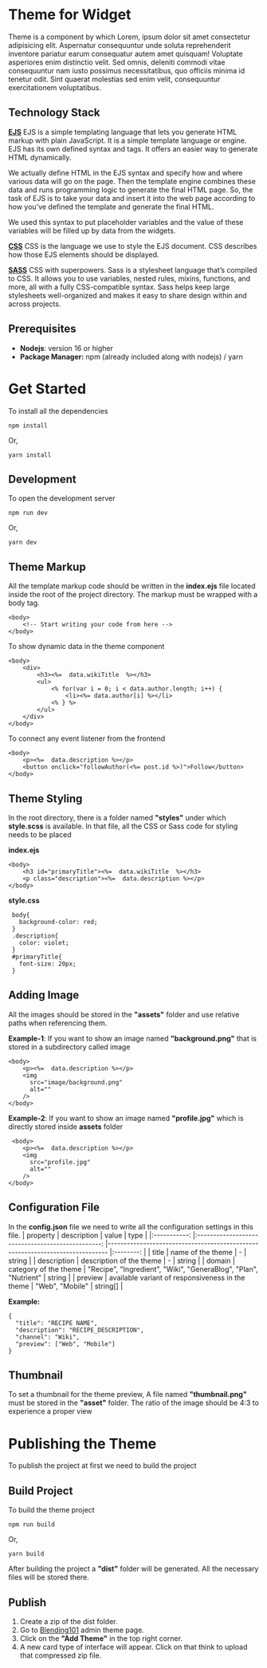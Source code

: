 

# Theme for Widget

Theme is a component by which Lorem, ipsum dolor sit amet consectetur adipisicing elit. Aspernatur consequuntur unde soluta reprehenderit inventore pariatur earum consequatur autem amet quisquam! Voluptate asperiores enim distinctio velit. Sed omnis, deleniti commodi vitae consequuntur nam iusto possimus necessitatibus, quo officiis minima id tenetur odit. Sint quaerat molestias sed enim velit, consequuntur exercitationem voluptatibus.

## Technology Stack

[**EJS**](https://ejs.co/#docs)
EJS is a simple templating language that lets you generate HTML markup with plain JavaScript. It is a simple template language or engine. EJS has its own defined syntax and tags. It offers an easier way to generate HTML dynamically.

We actually define HTML in the EJS syntax and specify how and where various data will go on the page. Then the template engine combines these data and runs programming logic to generate the final HTML page. So, the task of EJS is to take your data and insert it into the web page according to how you’ve defined the template and generate the final HTML.

We used this syntax to put placeholder variables and the value of these variables will be filled up by data from the widgets.

**[CSS](https://www.w3schools.com/css/)** 
CSS is the language we use to style the EJS document. CSS describes how those EJS elements should be displayed.

**[SASS](https://sass-lang.com/documentation/)**
CSS with superpowers. Sass is a stylesheet language that’s compiled to CSS. It allows you to use variables, nested rules, mixins, functions, and more, all with a fully CSS-compatible syntax. Sass helps keep large stylesheets well-organized and makes it easy to share design within and across projects.

## Prerequisites
- **Nodejs**: version 16 or higher
- **Package Manager:** npm (already included along with nodejs) / yarn


# Get Started
To install all the dependencies

    npm install
Or,

    yarn install

## Development

To open the development server

    npm run dev
    
Or, 

    yarn dev

## Theme Markup

All the template markup code should be written in the **index.ejs** file located inside the root of the project directory. The markup must be wrapped with a body tag.

    <body>
	    <!-- Start writing your code from here -->
    </body>

To show dynamic data in the theme component

    <body>
	    <div>
		    <h3><%=  data.wikiTitle  %></h3>
		    <ul>
			    <% for(var i = 0; i < data.author.length; i++) {
			        <li><%= data.author[i] %></li>
			    <% } %>
			</ul>
		</div>
    </body>

To connect any event listener from the frontend

    <body>
	    <p><%=  data.description %></p>
	    <button onclick="followAuthor(<%= post.id %>)">Follow</button>
    </body>
## Theme Styling

In the root directory, there is a folder named **"styles"** under which **style.scss** is available. In that file, all the CSS or Sass code for styling needs to be placed

**index.ejs**

    <body>
   	    <h3 id="primaryTitle"><%=  data.wikiTitle  %></h3>
   	    <p class="description"><%=  data.description %></p>
    </body>
       
**style.css**

     body{
       background-color: red;
     }
     .description{
       color: violet;
     }
     #primaryTitle{
       font-size: 20px;
     }

## Adding Image

All the images should be stored in the **"assets"** folder and use relative paths when referencing them.

**Example-1**: If you want to show an image named **"background.png"** that is stored in a subdirectory called image

    <body>
   	    <p><%=  data.description %></p>
   	    <img
          src="image/background.png"
          alt=""
        />
    </body>
**Example-2**: If you want to show an image named **"profile.jpg"** which is directly stored inside **assets** folder

     <body>
   	    <p><%=  data.description %></p>
   	    <img
          src="profile.jpg"
          alt=""
        />
    </body>


## Configuration File

In the **config.json** file we need to write all the configuration settings in this file. 
|   property  	|                    description                   	| value                                                                        	|   type   	|
|:-----------:	|:------------------------------------------------:	|------------------------------------------------------------------------------	|:--------:	|
|    title    	| name of the theme                                	|                                       -                                      	|  string  	|
| description 	| description of the theme                         	|                                       -                                      	|  string  	|
|   domain   	| category of the theme                            	|   "Recipe",   "Ingredient",   "Wiki",   "GeneraBlog",   "Plan",   "Nutrient" 	|  string  	|
|   preview   	| available variant of responsiveness in the theme 	|   "Web",   "Mobile"                                                          	| string[] 	|


**Example:**

    {
      "title": "RECIPE NAME",
      "description": "RECIPE_DESCRIPTION",
      "channel": "Wiki",
      "preview": ["Web", "Mobile"]
    }



## Thumbnail
To set a thumbnail for the theme preview, A file named **"thumbnail.png"** must be stored in the **"asset"** folder. The ratio of the image should be 4:3 to experience a proper view





# Publishing the Theme

To publish the project at first we need to build the project

## Build Project


To build the theme project

    npm run build
    
Or, 

    yarn build

After building the project a **"dist"** folder will be generated. All the necessary files will be stored there. 

## Publish

 1. Create a zip of the dist folder.
 2. Go to [Blending101](https://main.d1rxhl6rl8nnjm.amplifyapp.com/settings/themes) admin theme page.
 3. Click on the **"Add Theme"** in the top right corner.
 4. A new card type of interface will appear. Click on that think to upload that compressed zip file.
